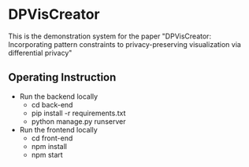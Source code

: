 # DPVisCreator
This is the demonstration system for the paper "DPVisCreator: Incorporating pattern constraints to privacy-preserving visualization via differential privacy"
## Operating Instruction
- Run the backend locally
  - cd back-end
  - pip install -r requirements.txt
  - python manage.py runserver
- Run the frontend locally
  - cd front-end
  - npm install
  - npm start
